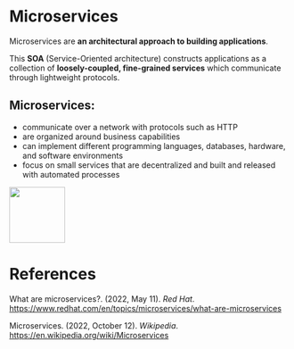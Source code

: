 # Microservices 

Microservices are **an architectural approach to building applications**. 

This **SOA** (Service-Oriented architecture) constructs applications as a collection of **loosely-coupled, fine-grained services** which communicate through lightweight protocols. 

## Microservices: 
- communicate over a network with protocols such as HTTP
- are organized around business capabilities 
- can implement different programming languages, databases, hardware, and software environments 
- focus on small services that are decentralized and built and released with automated processes 

<img height="100" width="100" src="https://user-images.githubusercontent.com/109105989/196836410-156e4c0f-d33d-43e1-9f2e-129a62aa9577.png"> 

# References 
What are microservices?. (2022, May 11). *Red Hat*. <https://www.redhat.com/en/topics/microservices/what-are-microservices> 

Microservices. (2022, October 12). *Wikipedia*. <https://en.wikipedia.org/wiki/Microservices> 
